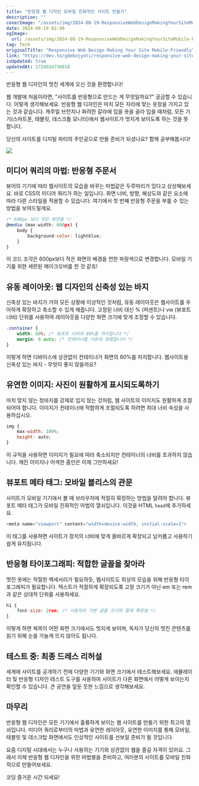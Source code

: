```yaml
---
title: "반응형 웹 디자인 모바일 친화적인 사이트 만들기"
description: ""
coverImage: "/assets/img/2024-08-19-ResponsiveWebDesignMakingYourSiteMobile-Friendly_0.png"
date: 2024-08-19 02:40
ogImage: 
  url: /assets/img/2024-08-19-ResponsiveWebDesignMakingYourSiteMobile-Friendly_0.png
tag: Tech
originalTitle: "Responsive Web Design Making Your Site Mobile-Friendly"
link: "https://dev.to/gdebojyoti/responsive-web-design-making-your-site-mobile-friendly-1elp"
isUpdated: true
updatedAt: 1724034736618
---
```



반응형 웹 디자인의 멋진 세계에 오신 것을 환영합니다!

웹 개발에 처음이라면, "사이트를 반응형으로 만드는 게 무엇일까요?" 궁금할 수 있습니다. 이렇게 생각해보세요. 반응형 웹 디자인은 마치 모든 자리에 맞는 옷장을 가지고 있는 것과 같습니다. 캐주얼 브런치나 화려한 갈라에 입을 옷을 골라 입을 때처럼, 모든 기기(스마트폰, 태블릿, 데스크톱 모니터)에서 웹사이트가 멋지게 보이도록 하는 것을 뜻합니다.

당신의 사이트를 디지털 파티의 주인공으로 만들 준비가 되셨나요? 함께 공부해봅시다!

<img src="/assets/img/2024-08-19-ResponsiveWebDesignMakingYourSiteMobile-Friendly_0.png" />

<!-- cozy-coder - 수평 -->
<ins class="adsbygoogle"
     style="display:block"
     data-ad-client="ca-pub-4877378276818686"
     data-ad-slot="1107185301"
     data-ad-format="auto"
     data-full-width-responsive="true"></ins>
<script>
     (adsbygoogle = window.adsbygoogle || []).push({});
</script>

## 미디어 쿼리의 마법: 반응형 주문서

뷰어의 기기에 따라 웹사이트의 모습을 바꾸는 마법같은 두루마리가 있다고 상상해보세요. 바로 CSS의 미디어 쿼리가 하는 일입니다. 화면 너비, 방향, 해상도와 같은 요소에 따라 다른 스타일을 적용할 수 있습니다. 여기에서 첫 번째 반응형 주문을 부를 수 있는 방법을 보여드릴게요.

```js
/* 600px 보다 작은 화면용 */
@media (max-width: 600px) {
    body {
        background-color: lightblue;
    }
}
```

이 코드 조각은 600px보다 작은 화면의 배경을 연한 파랑색으로 변경합니다. 모바일 기기를 위한 세련된 메이크오버를 한 것 같죠!

<!-- cozy-coder - 수평 -->
<ins class="adsbygoogle"
     style="display:block"
     data-ad-client="ca-pub-4877378276818686"
     data-ad-slot="1107185301"
     data-ad-format="auto"
     data-full-width-responsive="true"></ins>
<script>
     (adsbygoogle = window.adsbygoogle || []).push({});
</script>

## 유동 레이아웃: 웹 디자인의 신축성 있는 바지

신축성 있는 바지가 거의 모든 상황에 이상적인 것처럼, 유동 레이아웃은 웹사이트를 우아하게 확장하고 축소할 수 있게 해줍니다. 고정된 너비 대신 % (퍼센트)나 vw (뷰포트 너비) 단위를 사용하여 레이아웃을 다양한 화면 크기에 맞게 조정할 수 있습니다.

```css
.container {
    width: 80%; /* 뷰포트 너비의 80%를 차지합니다 */
    margin: 0 auto; /* 컨테이너를 가운데 정렬합니다 */
}
```

이렇게 하면 디바이스에 상관없이 컨테이너가 화면의 80%를 차지합니다. 웹사이트용 신축성 있는 바지 - 무엇이 좋지 않을까요?

<!-- cozy-coder - 수평 -->
<ins class="adsbygoogle"
     style="display:block"
     data-ad-client="ca-pub-4877378276818686"
     data-ad-slot="1107185301"
     data-ad-format="auto"
     data-full-width-responsive="true"></ins>
<script>
     (adsbygoogle = window.adsbygoogle || []).push({});
</script>

## 유연한 이미지: 사진이 원활하게 표시되도록하기

마치 맞지 않는 청바지를 강제로 입지 않는 것처럼, 웹 사이트의 이미지도 원활하게 조절되어야 합니다. 이미지가 컨테이너에 적합하게 조절되도록 하려면 최대 너비 속성을 사용하십시오.

```js
img {
    max-width: 100%;
    height: auto;
}
```

이 규칙을 사용하면 이미지가 필요에 따라 축소되지만 컨테이너의 너비를 초과하지 않습니다. 깨진 이미지나 어색한 줌인은 이제 그만하세요!

<!-- cozy-coder - 수평 -->
<ins class="adsbygoogle"
     style="display:block"
     data-ad-client="ca-pub-4877378276818686"
     data-ad-slot="1107185301"
     data-ad-format="auto"
     data-full-width-responsive="true"></ins>
<script>
     (adsbygoogle = window.adsbygoogle || []).push({});
</script>

## 뷰포트 메타 태그: 모바일 블리스의 관문

사이트가 모바일 기기에서 볼 때 브라우저에 적절히 확장하는 방법을 알려야 합니다. 뷰포트 메타 태그가 모바일 친화적인 마법의 열쇠입니다. 이것을 HTML `head`에 추가하세요.

```js
<meta name="viewport" content="width=device-width, initial-scale=1">
```

이 태그를 사용하면 사이트가 장치의 너비에 맞게 올바르게 확장되고 날카롭고 사용하기 쉽게 유지됩니다.

<!-- cozy-coder - 수평 -->
<ins class="adsbygoogle"
     style="display:block"
     data-ad-client="ca-pub-4877378276818686"
     data-ad-slot="1107185301"
     data-ad-format="auto"
     data-full-width-responsive="true"></ins>
<script>
     (adsbygoogle = window.adsbygoogle || []).push({});
</script>

## 반응형 타이포그래피: 적합한 글꼴을 찾아라

멋진 옷에는 적절한 액세서리가 필요하듯, 웹사이트도 최상의 모습을 위해 반응형 타이포그래피가 필요합니다. 텍스트가 적절하게 확장되도록 고정 크기가 아닌 em 또는 rem과 같은 상대적 단위를 사용하세요.

```js
h1 {
    font-size: 2rem; /* 사용자의 기본 글꼴 크기와 함께 확장됨 */
}
```

이렇게 하면 제목이 어떤 화면 크기에서도 멋지게 보이며, 독자가 당신의 멋진 콘텐츠를 읽기 위해 눈을 가늘게 뜨지 않아도 됩니다.

<!-- cozy-coder - 수평 -->
<ins class="adsbygoogle"
     style="display:block"
     data-ad-client="ca-pub-4877378276818686"
     data-ad-slot="1107185301"
     data-ad-format="auto"
     data-full-width-responsive="true"></ins>
<script>
     (adsbygoogle = window.adsbygoogle || []).push({});
</script>

## 테스트 중: 최종 드레스 리허설

세계에 사이트를 공개하기 전에 다양한 기기와 화면 크기에서 테스트해보세요. 에뮬레이터 및 반응형 디자인 테스트 도구를 사용하여 사이트가 다른 화면에서 어떻게 보이는지 확인할 수 있습니다. 큰 공연을 앞둔 듯한 느낌으로 생각해보세요.

## 마무리

반응형 웹 디자인은 모든 기기에서 훌륭하게 보이는 웹 사이트를 만들기 위한 최고의 열쇠입니다. 미디어 쿼리로부터의 마법과 유연한 레이아웃, 유연한 이미지를 통해 모바일, 태블릿 및 데스크탑 화면에서도 인상적인 사이트를 선보일 준비가 될 것입니다.

<!-- cozy-coder - 수평 -->
<ins class="adsbygoogle"
     style="display:block"
     data-ad-client="ca-pub-4877378276818686"
     data-ad-slot="1107185301"
     data-ad-format="auto"
     data-full-width-responsive="true"></ins>
<script>
     (adsbygoogle = window.adsbygoogle || []).push({});
</script>

요즘 디지털 시대에서는 누구나 사용하는 기기와 상관없이 웹을 즐길 자격이 있어요. 그래서 이제 반응형 웹 디자인을 위한 마법봉을 준비하고, 여러분의 사이트를 모바일 친화적으로 만들어보세요.

코딩 즐거운 시간 되세요!